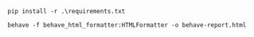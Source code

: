  
``` commandline
pip install -r .\requirements.txt
```

``` commandline
behave -f behave_html_formatter:HTMLFormatter -o behave-report.html
```

